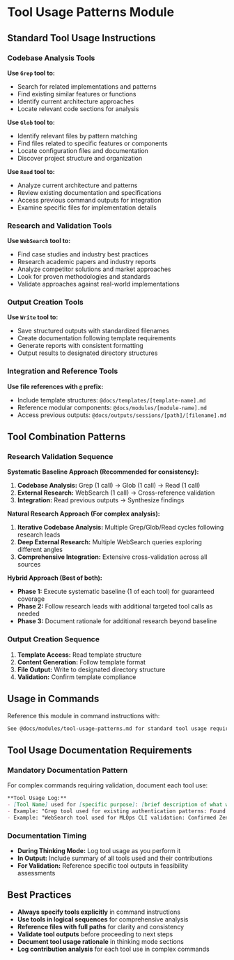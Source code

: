 # Tool Usage Patterns Module

## Standard Tool Usage Instructions

### Codebase Analysis Tools
**Use `Grep` tool to:**
- Search for related implementations and patterns
- Find existing similar features or functions
- Identify current architecture approaches
- Locate relevant code sections for analysis

**Use `Glob` tool to:**
- Identify relevant files by pattern matching
- Find files related to specific features or components
- Locate configuration files and documentation
- Discover project structure and organization

**Use `Read` tool to:**
- Analyze current architecture and patterns
- Review existing documentation and specifications
- Access previous command outputs for integration
- Examine specific files for implementation details

### Research and Validation Tools
**Use `WebSearch` tool to:**
- Find case studies and industry best practices
- Research academic papers and industry reports
- Analyze competitor solutions and market approaches
- Look for proven methodologies and standards
- Validate approaches against real-world implementations

### Output Creation Tools
**Use `Write` tool to:**
- Save structured outputs with standardized filenames
- Create documentation following template requirements
- Generate reports with consistent formatting
- Output results to designated directory structures

### Integration and Reference Tools
**Use file references with `@` prefix:**
- Include template structures: `@docs/templates/[template-name].md`
- Reference modular components: `@docs/modules/[module-name].md`
- Access previous outputs: `@docs/outputs/sessions/[path]/[filename].md`

## Tool Combination Patterns

### Research Validation Sequence

**Systematic Baseline Approach (Recommended for consistency):**
1. **Codebase Analysis:** Grep (1 call) → Glob (1 call) → Read (1 call)
2. **External Research:** WebSearch (1 call) → Cross-reference validation
3. **Integration:** Read previous outputs → Synthesize findings

**Natural Research Approach (For complex analysis):**
1. **Iterative Codebase Analysis:** Multiple Grep/Glob/Read cycles following research leads
2. **Deep External Research:** Multiple WebSearch queries exploring different angles
3. **Comprehensive Integration:** Extensive cross-validation across all sources

**Hybrid Approach (Best of both):**
- **Phase 1:** Execute systematic baseline (1 of each tool) for guaranteed coverage
- **Phase 2:** Follow research leads with additional targeted tool calls as needed
- **Phase 3:** Document rationale for additional research beyond baseline

### Output Creation Sequence
1. **Template Access:** Read template structure
2. **Content Generation:** Follow template format
3. **File Output:** Write to designated directory structure
4. **Validation:** Confirm template compliance

## Usage in Commands

Reference this module in command instructions with:
```markdown
See @docs/modules/tool-usage-patterns.md for standard tool usage requirements.
```

## Tool Usage Documentation Requirements

### Mandatory Documentation Pattern
For complex commands requiring validation, document each tool use:

```markdown
**Tool Usage Log:**
- [Tool Name] used for [specific purpose]: [brief description of what was found/accomplished]
- Example: "Grep tool used for existing authentication patterns: Found 3 OAuth implementations in auth/ directory"
- Example: "WebSearch tool used for MLOps CLI validation: Confirmed ZenML and MLflow as leading frameworks"
```

### Documentation Timing
- **During Thinking Mode:** Log tool usage as you perform it
- **In Output:** Include summary of all tools used and their contributions
- **For Validation:** Reference specific tool outputs in feasibility assessments

## Best Practices

- **Always specify tools explicitly** in command instructions
- **Use tools in logical sequences** for comprehensive analysis
- **Reference files with full paths** for clarity and consistency
- **Validate tool outputs** before proceeding to next steps
- **Document tool usage rationale** in thinking mode sections
- **Log contribution analysis** for each tool use in complex commands